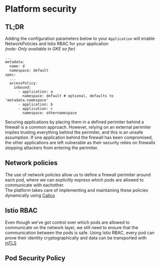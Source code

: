 # Platform security

## TL;DR

Adding the configuration parameters below to your `Application` will enable NetworkPolicies and Istio RBAC for your application  
_\(note: Only available in GKE so far\)_

```text
...
metadata:
  name: d
  namespace: default
spec: 
  ...
  accessPolicy:
    inbound:
      - application: a
        namespace: default # optional, defaults to 'metadata.namespace'
      - application: b
      - application: c
        namespace: othernamespace
```

Securing applications by placing them in a defined perimiter behind a firewall is a common approach. However, relying on an external perimiter implies trusting everything behind the perimiter, and this is an unsafe assumption. If one application behind the firewall has been compromised, the other applications are left vulnerable as their security relies on firewalls stopping attackers from entering the perimiter. 

## Network policies

The use of network policies allow us to define a firewall perimiter around each pod, where we can explicitly express which pods are allowed to communicate with eachother.  
The platform takes care of implementing and maintaining these policies dynamically using [Calico](https://www.projectcalico.org/calico-network-policy-comes-to-kubernetes/) 

## Istio RBAC

Even though we've got control over which pods are allowed to communicate on the network layer, we still need to ensure that the communication between the pods is safe. Using Istio RBAC, every pod can prove their identity cryptographically and data can be transported with [mTLS](https://istio.io/docs/tasks/security/mutual-tls/)  


## Pod Security Policy

